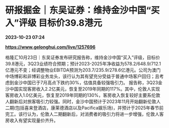 # 研报掘金｜东吴证券：维持金沙中国“买入”评级 目标价39.8港元

**2023-10-23 07:24**

**https://www.gelonghui.com/live/1257696**

格隆汇10月23日｜东吴证券发布研究报告称，维持金沙中国“买入”评级，目标价39.8港元，3Q23业绩符合预期；预计2023-2025年净收益为578.2/648.9/712.1亿港元不变；经调整物业EBITDA预测为203.7/235.9/278.6亿港元。公司为澳门中场博彩和非博彩业务龙头，该行认为其有望充分受益于普通中场客户回归；且考虑到金沙中国已于7月高点下跌约30%，估值具备较强吸引力。 报告称，3Q23金沙中国实现客房收入2.2亿美元，恢复至2019年同期的117%。其中，伦敦人实现客房收入1.0亿美元，恢复至2019年同期的130%，客房收入恢复较好主要系伦敦人翻新后对旅客吸引力较强。同时，金沙中国预计于2023年11月开始翻新伦敦人二期(包括喜来登酒店，康莱德酒店以及Pacifica娱乐场)，并预计于2025年春节前完工。该行认为，伦敦人二期翻新后，对消费者的吸引力将进一步增强，伦敦人客房收入有望实现量价齐升。